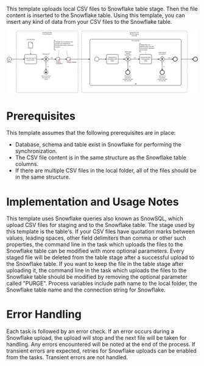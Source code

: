 This template uploads local CSV files to Snowflake table stage. Then the file content is inserted to the Snowflake table.
Using this template, you can insert any kind of data from your CSV files to the Snowflake table.

![Template](assets/CSV_files_to_Snowflake_table.svg)

# Prerequisites

This template assumes that the following prerequisites are in place:

- Database, schema and table exist in Snowflake for performing the synchronization.
- The CSV file content is in the same structure as the Snowflake table columns.
- If there are multiple CSV files in the local folder, all of the files should be in the same structure.

# Implementation and Usage Notes

This template uses Snowflake queries also known as SnowSQL, which upload CSV files for staging and to the Snowflake table. The stage used by this template is the table's.
If your CSV files have quotation marks between values, leading spaces, other field delimiters than comma or other such properties, the command line in the task which uploads the files to the Snowflake table can be modified with more optional parameters.
Every staged file will be deleted from the table stage after a successful upload to the Snowflake table. If you want to keep the file in the table stage after uploading it, the command line in the task which uploads the files to the Snowflake table should be modified by removing the optional parameter called "PURGE".
Process variables include path name to the local folder, the Snowflake table name and the connection string for Snowflake.

# Error Handling

Each task is followed by an error check. If an error occurs during a Snowflake upload, the upload will stop and the next file will be taken for handling. Any errors encountered will be noted at the end of the process.
If transient errors are expected, retries for Snowflake uploads can be enabled from the tasks. Transient errors are not handled.